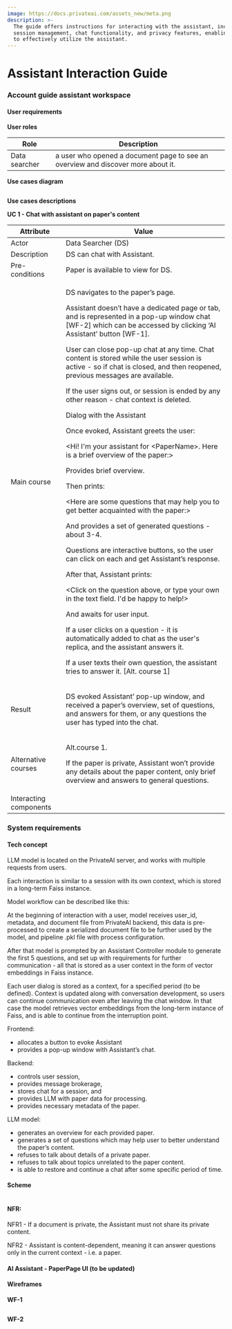 ```yaml
---
image: https://docs.privateai.com/assets_new/meta.png
description: >-
  The guide offers instructions for interacting with the assistant, including
  session management, chat functionality, and privacy features, enabling users
  to effectively utilize the assistant.
---
```


# Assistant Interaction Guide

### Account guide assistant workspace

#### User requirements

**User roles**

| Role          | Description                                                                      |
| ------------- | -------------------------------------------------------------------------------- |
| Data searcher | a user who opened a document page to see an overview and discover more about it. |

**Use cases diagram**

<!-- <figure> -->

<img src="/assets_new/USER_INTERACTIONS_AND_MANUAL/Assistant_Interaction_Guide/0.png" alt="" />

<!-- <figcaption></figcaption></figure> -->

**Use cases descriptions**

**UC 1 - Chat with assistant on paper's content**

| Attribute              | Value                                                                                                                                                                                                                                                                                                                                                                                                                                                                                                                                                                                                                                                                                                                                                                                                                                                                                                                                                                                                                                                                                                                                                                                                                                                                                                                                                                                                               |
| ---------------------- | ------------------------------------------------------------------------------------------------------------------------------------------------------------------------------------------------------------------------------------------------------------------------------------------------------------------------------------------------------------------------------------------------------------------------------------------------------------------------------------------------------------------------------------------------------------------------------------------------------------------------------------------------------------------------------------------------------------------------------------------------------------------------------------------------------------------------------------------------------------------------------------------------------------------------------------------------------------------------------------------------------------------------------------------------------------------------------------------------------------------------------------------------------------------------------------------------------------------------------------------------------------------------------------------------------------------------------------------------------------------------------------------------------------------- |
| Actor                  | Data Searcher (DS)                                                                                                                                                                                                                                                                                                                                                                                                                                                                                                                                                                                                                                                                                                                                                                                                                                                                                                                                                                                                                                                                                                                                                                                                                                                                                                                                                                                                  |
| Description            | DS can chat with Assistant.                                                                                                                                                                                                                                                                                                                                                                                                                                                                                                                                                                                                                                                                                                                                                                                                                                                                                                                                                                                                                                                                                                                                                                                                                                                                                                                                                                                         |
| Pre-conditions         | Paper is available to view for DS.                                                                                                                                                                                                                                                                                                                                                                                                                                                                                                                                                                                                                                                                                                                                                                                                                                                                                                                                                                                                                                                                                                                                                                                                                                                                                                                                                                                  |
| Main course            | <p>DS navigates to the paper’s page.</p><p>Assistant doesn’t have a dedicated page or tab, and is represented in a pop-up window chat [WF-2] which can be accessed by clicking ‘AI Assistant’ button [WF-1].</p><p>User can close pop-up chat at any time. Chat content is stored while the user session is active - so if chat is closed, and then reopened, previous messages are available. </p><p>If the user signs out, or session is ended by any other reason - chat context is deleted. </p><p>Dialog with the Assistant</p><p>Once evoked, Assistant greets the user:</p><p>&#x3C;Hi! I'm your assistant for &#x3C;PaperName>. Here is a brief overview of the paper:></p><p>Provides brief overview.</p><p>Then prints: </p><p>&#x3C;Here are some questions that may help you to get better acquainted with the paper:></p><p>And provides a set of generated questions - about 3-4.</p><p>Questions are interactive buttons, so the user can click on each and get Assistant’s response.</p><p>After that, Assistant prints:</p><p>&#x3C;Click on the question above, or type your own in the text field. I'd be happy to help!></p><p>And awaits for user input.</p><p>If a user clicks on a question - it is automatically added to chat as the user's replica, and the assistant answers it.</p><p>If a user texts their own question, the assistant tries to answer it. [Alt. course 1]</p><p> </p> |
| Result                 | <p>DS evoked Assistant’ pop-up window, and received a paper’s overview, set of questions, and answers for them, or any questions the user has typed into the chat.</p>                                                                                                                                                                                                                                                                                                                                                                                                                                                                                                                                                                                                                                                                                                                                                                                                                                                                                                                                                                                                                                                                                                                                                                                                                                              |
| Alternative courses    | <p>Alt.course 1.</p><p>If the paper is private, Assistant won’t provide any details about the paper content, only brief overview and answers to general questions.</p>                                                                                                                                                                                                                                                                                                                                                                                                                                                                                                                                                                                                                                                                                                                                                                                                                                                                                                                                                                                                                                                                                                                                                                                                                                              |
| Interacting components |                                                                                                                                                                                                                                                                                                                                                                                                                                                                                                                                                                                                                                                                                                                                                                                                                                                                                                                                                                                                                                                                                                                                                                                                                                                                                                                                                                                                                     |

### System requirements

#### Tech concept

LLM model is located on the PrivateAI server, and works with multiple requests from users.

Each interaction is similar to a session with its own context, which is stored in a long-term Faiss instance.&#x20;

Model workflow can be described like this:

At the beginning of interaction with a user, model receives user_id, metadata, and document file from PrivateAI backend, this data is pre-processed to create a serialized document file to be further used by the model, and pipeline .pkl file with process configuration.&#x20;

After that model is prompted by an Assistant Controller module to generate the first 5 questions, and set up with requirements for further communication - all that is stored as a user context in the form of vector embeddings in Faiss instance.

Each user dialog is stored as a context, for a specified period (to be defined). Context is updated along with conversation development, so users can continue communication even after leaving the chat window. In that case the model retrieves vector embeddings from the long-term instance of Faiss, and is able to continue from the interruption point.

Frontend:

- allocates a button to evoke Assistant
- provides a pop-up window with Assistant’s chat.

Backend:

- controls user session,&#x20;
- provides message brokerage,&#x20;
- stores chat for a session, and&#x20;
- provides LLM with paper data for processing.
- provides necessary metadata of the paper.

LLM model:

- generates an overview for each provided paper.
- generates a set of questions which may help user to better understand the paper’s content.
- refuses to talk about details of a private paper.
- refuses to talk about topics unrelated to the paper content.
- is able to restore and continue a chat after some specific period of time.

#### Scheme

<!-- <figure> -->

<img src="/assets_new/USER_INTERACTIONS_AND_MANUAL/Assistant_Interaction_Guide/1.png" alt="" />

<!-- <figcaption></figcaption></figure> -->

#### NFR:

NFR1 - If a document is private, the Assistant must not share its private content.

NFR2 - Assistant is content-dependent, meaning it can answer questions only in the current context - i.e. a paper.

#### AI Assistant - PaperPage UI (to be updated)

#### Wireframes

**WF-1**

<!-- <figure> -->

<img src="/assets_new/USER_INTERACTIONS_AND_MANUAL/Assistant_Interaction_Guide/2.webp" alt="" />

<!-- <figcaption></figcaption></figure> -->

**WF-2**

<!-- <figure> -->

<img src="/assets_new/USER_INTERACTIONS_AND_MANUAL/Assistant_Interaction_Guide/3.webp" alt="" />

<!-- <figcaption></figcaption></figure> -->
